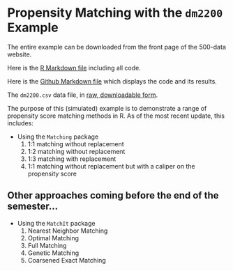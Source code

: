 # Propensity Matching with the `dm2200` Example 

The entire example can be downloaded from the front page of the 500-data website.

Here is the [R Markdown file](https://github.com/THOMASELOVE/500-data/blob/master/dm2200/matching_with_dm2200.Rmd) including all code.

Here is the [Github Markdown file](https://github.com/THOMASELOVE/500-data/blob/master/dm2200/matching_with_dm2200.md) which displays the code and its results.

The `dm2200.csv` data file, in [raw, downloadable form](https://raw.githubusercontent.com/THOMASELOVE/500-data/master/dm2200/data/dm2200.csv).

The purpose of this (simulated) example is to demonstrate a range of propensity score matching methods in R. As of the most recent update, this includes:

- Using the `Matching` package
    1. 1:1 matching without replacement
    2. 1:2 matching without replacement
    3. 1:3 matching with replacement
    4. 1:1 matching without replacement but with a caliper on the propensity score

## Other approaches coming before the end of the semester...

- Using the `MatchIt` package
    1. Nearest Neighbor Matching
    2. Optimal Matching
    3. Full Matching
    4. Genetic Matching
    5. Coarsened Exact Matching 

